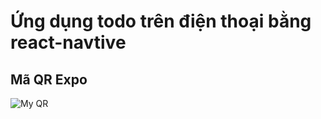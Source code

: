 # Ứng dụng todo trên điện thoại bằng react-navtive

## Mã QR Expo

![My QR]("/public/QRAppToDo.png")
